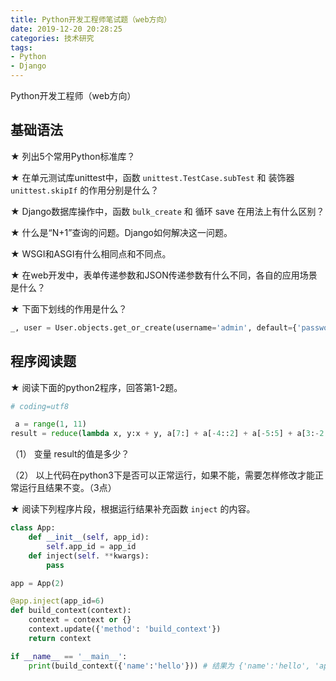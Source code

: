 ```yaml
---
title: Python开发工程师笔试题（web方向）
date: 2019-12-20 20:28:25
categories: 技术研究
tags:
- Python
- Django
---
```


Python开发工程师（web方向）

<!-- more -->

## 基础语法

★ 列出5个常用Python标准库？

★ 在单元测试库unittest中，函数 `unittest.TestCase.subTest` 和 装饰器 `unittest.skipIf` 的作用分别是什么？

★ Django数据库操作中，函数 `bulk_create` 和 循环 save 在用法上有什么区别？

★ 什么是“N+1”查询的问题。Django如何解决这一问题。

★ WSGI和ASGI有什么相同点和不同点。

★ 在web开发中，表单传递参数和JSON传递参数有什么不同，各自的应用场景是什么？

★ 下面下划线的作用是什么？

```python
_, user = User.objects.get_or_create(username='admin', default={'password':'123456', 'last_updated': '2019-10-23 08:00:00'})
```

## 程序阅读题

★ 阅读下面的python2程序，回答第1-2题。
```python
# coding=utf8

 a = range(1, 11)
result = reduce(lambda x, y:x + y, a[7:] + a[-4::2] + a[-5:5] + a[3:-2:4])  / 10
```
（1） 变量 result的值是多少？

（2） 以上代码在python3下是否可以正常运行，如果不能，需要怎样修改才能正常运行且结果不变。（3点）


★ 阅读下列程序片段，根据运行结果补充函数 `inject` 的内容。

```python
class App:
    def __init__(self, app_id):
        self.app_id = app_id
    def inject(self. **kwargs):
        pass

app = App(2)

@app.inject(app_id=6)
def build_context(context):
    context = context or {}
    context.update({'method': 'build_context'})
    return context

if __name__ == '__main__':
    print(build_context({'name':'hello'})) # 结果为 {'name':'hello', 'app_id': 6, 'method': 'build_context'}
```
